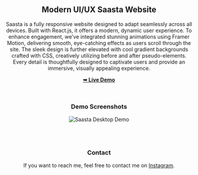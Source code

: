 <div align="center">
  
  <h2 align="center">Modern UI/UX Saasta Website</h2>

  Saasta is a fully responsive website designed to adapt seamlessly across all devices. Built with React.js, it offers a modern, dynamic user experience. To enhance engagement, we’ve integrated stunning animations using Framer Motion, delivering smooth, eye-catching effects as users scroll through the site. The sleek design is further elevated with cool gradient backgrounds crafted with CSS, creatively utilizing before and after pseudo-elements. Every detail is thoughtfully designed to captivate users and provide an immersive, visually appealing experience.
<br />

  <a href="https://saastawebapp.netlify.app/"><strong>➥ Live Demo</strong></a>


<br />

### Demo Screenshots

![Saasta Desktop Demo](/desktop-img.png "Desktop Demo")

<br />
<br />


### Contact

If you want to reach me, feel free to contact me on [Instagram](https://www.instagram.com/webdesigner_boy/).
</div>








 
